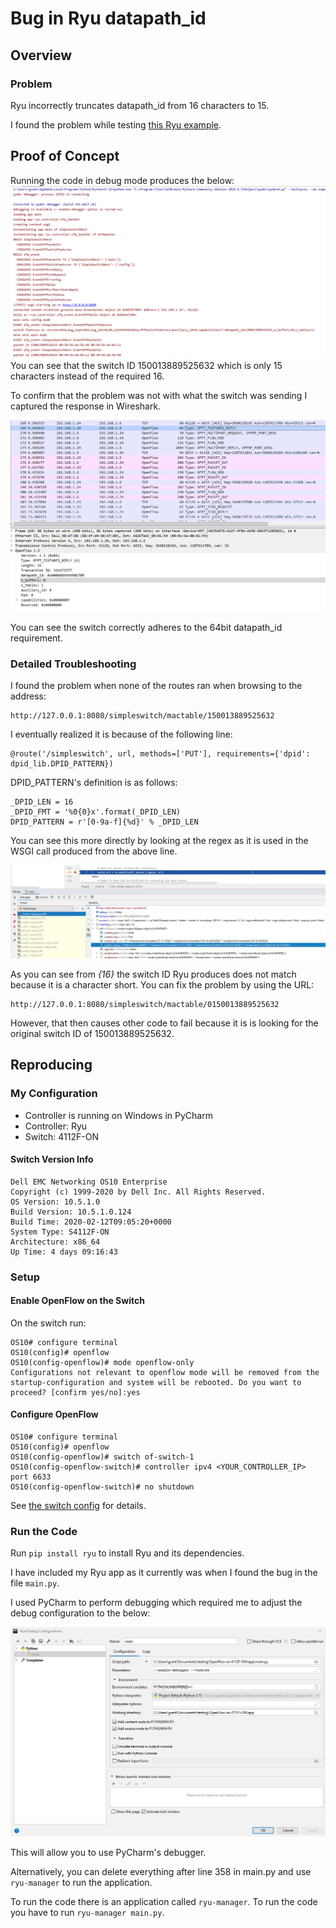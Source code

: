# Bug in Ryu datapath_id

## Overview

### Problem

Ryu incorrectly truncates datapath_id from 16 characters to 15.

I found the problem while testing [this Ryu example](https://osrg.github.io/ryu-book/en/html/rest_api.html#implementing-simpleswitchrest13-class).

## Proof of Concept

Running the code in debug mode produces the below:
![](images/poc.PNG)
You can see that the switch ID 150013889525632 which is only 15 characters instead
of the required 16. 

To confirm that the problem was not with what the switch was sending I captured
the response in Wireshark.

![](images/wireshark.PNG)

You can see the switch correctly adheres to the 64bit datapath_id requirement.

### Detailed Troubleshooting

I found the problem when none of the routes ran when browsing to the address:

    http://127.0.0.1:8080/simpleswitch/mactable/150013889525632

I eventually realized it is because of the following line:

    @route('/simpleswitch', url, methods=['PUT'], requirements={'dpid': dpid_lib.DPID_PATTERN})

DPID_PATTERN's definition is as follows:

    _DPID_LEN = 16
    _DPID_FMT = '%0{0}x'.format(_DPID_LEN)
    DPID_PATTERN = r'[0-9a-f]{%d}' % _DPID_LEN

You can see this more directly by looking at the regex as it is used in the WSGI
call produced from the above line.

![](images/regex.jpg)

As you can see from *{16}* the switch ID Ryu produces does not match because it
is a character short. You can fix the problem by using the URL:

    http://127.0.0.1:8080/simpleswitch/mactable/0150013889525632

However, that then causes other code to fail because it is is looking for the
original switch ID of 150013889525632.

## Reproducing

### My Configuration

- Controller is running on Windows in PyCharm
- Controller: Ryu
- Switch: 4112F-ON

#### Switch Version Info

    Dell EMC Networking OS10 Enterprise
    Copyright (c) 1999-2020 by Dell Inc. All Rights Reserved.
    OS Version: 10.5.1.0
    Build Version: 10.5.1.0.124
    Build Time: 2020-02-12T09:05:20+0000
    System Type: S4112F-ON
    Architecture: x86_64
    Up Time: 4 days 09:16:43

### Setup

#### Enable OpenFlow on the Switch

On the switch run:

    OS10# configure terminal
    OS10(config)# openflow
    OS10(config-openflow)# mode openflow-only
    Configurations not relevant to openflow mode will be removed from the startup-configuration and system will be rebooted. Do you want to proceed? [confirm yes/no]:yes

#### Configure OpenFlow

    OS10# configure terminal
    OS10(config)# openflow
    OS10(config-openflow)# switch of-switch-1
    OS10(config-openflow-switch)# controller ipv4 <YOUR_CONTROLLER_IP> port 6633
    OS10(config-openflow-switch)# no shutdown

See [the switch config](./switch_configuration) for details.

### Run the Code

Run `pip install ryu` to install Ryu and its dependencies.

I have included my Ryu app as it currently was when I found the bug in the file
`main.py`.

I used PyCharm to perform debugging which required me to adjust the debug configuration
to the below:

![](images/debug_configuration.PNG)

This will allow you to use PyCharm's debugger.

Alternatively, you can delete everything after line 358 in main.py and use `ryu-manager`
to run the application.

To run the code there is an application called `ryu-manager`. To run the code 
you have to run `ryu-manager main.py`.
